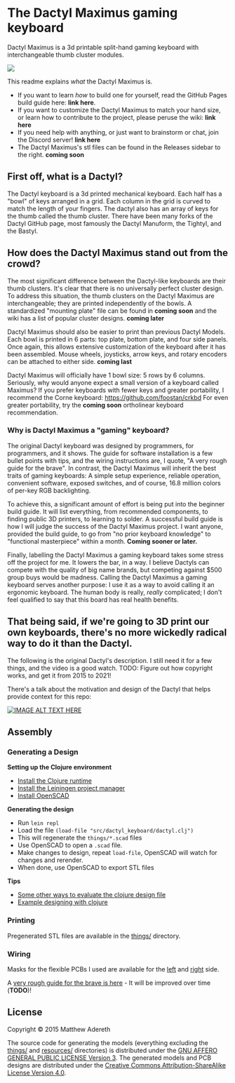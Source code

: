 # The Dactyl Maximus gaming keyboard
Dactyl Maximus is a 3d printable split-hand gaming keyboard with interchangeable thumb cluster modules.

<img src="https://raw.githubusercontent.com/adereth/dactyl-cave/master/resources/glamourshot.png"/>

This readme explains *what* the Dactyl Maximus is.
* If you want to learn *how* to build one for yourself, read the GitHub Pages build guide here: **link here**.
* If you want to customize the Dactyl Maximus to match your hand size, or learn how to contribute to the project, please peruse the wiki: **link here**
* If you need help with anything, or just want to brainstorm or chat, join the Discord server! **link here**
* The Dactyl Maximus's stl files can be found in the Releases sidebar to the right. **coming soon**

## First off, what is a Dactyl?

The Dactyl keyboard is a 3d printed mechanical keyboard. Each half has a "bowl" of keys arranged in a grid. Each column in the grid is curved to match the length of your fingers. The dactyl also has an array of keys for the thumb called the thumb cluster. There have been many forks of the Dactyl GitHub page, most famously the Dactyl Manuform, the Tightyl, and the Bastyl. 

## How does the Dactyl Maximus stand out from the crowd?

The most significant difference between the Dactyl-like keyboards are their thumb clusters. It's clear that there is no universally perfect cluster design. To address this situation, the thumb clusters on the Dactyl Maximus are interchangeable; they are printed independently of the bowls. A standardized "mounting plate" file can be found in **coming soon** and the wiki has a list of popular cluster designs. **coming later**

Dactyl Maximus should also be easier to print than previous Dactyl Models. Each bowl is printed in 6 parts: top plate, bottom plate, and four side panels. Once again, this allows extensive customization of the keyboard after it has been assembled. Mouse wheels, joysticks, arrow keys, and rotary encoders can be attached to either side. **coming last**

Dactyl Maximus will officially have 1 bowl size: 5 rows by 6 columns. Seriously, why would anyone expect a small version of a keyboard called Maximus? If you prefer keyboards with fewer keys and greater portability, I recommend the Corne keyboard: https://github.com/foostan/crkbd For even greater portability, try the **coming soon** ortholinear keyboard recommendation.

### Why is Dactyl Maximus a "gaming" keyboard?

The original Dactyl keyboard was designed by programmers, for programmers, and it shows. The guide for software installation is a few bullet points with tips, and the wiring instructions are, I quote, "A very rough guide for the brave". In contrast, the Dactyl Maximus will inherit the best traits of gaming keyboards: A simple setup experience, reliable operation, convenient software, exposed switches, and of course, 16.8 million colors of per-key RGB backlighting.

To achieve this, a significant amount of effort is being put into the beginner build guide. It will list everything, from recommended components, to finding public 3D printers, to learning to solder. A successful build guide is how I will judge the success of the Dactyl Maximus project. I want anyone, provided the build guide, to go from "no prior keyboard knowledge" to "functional masterpiece" within a month. **Coming sooner or later.**

Finally, labelling the Dactyl Maximus a gaming keyboard takes some stress off the project for me. It lowers the bar, in a way. I believe Dactyls can compete with the quality of big name brands, but competing against $500 group buys would be madness. Calling the Dactyl Maximus a gaming keyboard serves another purpose: I use it as a way to avoid calling it an ergonomic keyboard.  The human body is really, *really* complicated; I don't feel qualified to say that this board has real health benefits.

## That being said, if we're going to 3D print our own keyboards, there's no more wickedly radical way to do it than the Dactyl. 

The following is the original Dactyl's description. I still need it for a few things, and the video is a good watch.
TODO: Figure out how copyright works, and get it from 2015 to 2021!

There's a talk about the motivation and design of the Dactyl that helps provide context for this repo:

[![IMAGE ALT TEXT HERE](https://img.youtube.com/vi/uk3A41U0iO4/0.jpg)](https://www.youtube.com/watch?v=uk3A41U0iO4)

## Assembly

### Generating a Design

**Setting up the Clojure environment**
* [Install the Clojure runtime](https://clojure.org)
* [Install the Leiningen project manager](http://leiningen.org/)
* [Install OpenSCAD](http://www.openscad.org/)

**Generating the design**
* Run `lein repl`
* Load the file `(load-file "src/dactyl_keyboard/dactyl.clj")`
* This will regenerate the `things/*.scad` files
* Use OpenSCAD to open a `.scad` file.
* Make changes to design, repeat `load-file`, OpenSCAD will watch for changes and rerender.
* When done, use OpenSCAD to export STL files

**Tips**
* [Some other ways to evaluate the clojure design file](http://stackoverflow.com/a/28213489)
* [Example designing with clojure](http://adereth.github.io/blog/2014/04/09/3d-printing-with-clojure/)


### Printing
Pregenerated STL files are available in the [things/](things/) directory.

### Wiring
Masks for the flexible PCBs I used are available for the [left](resources/pcb-left.svg) and [right](resources/pcb-right.svg) side.

A [very rough guide for the brave is here](guide/README.org#wiring) - It will be improved over time (**TODO**)!

## License

Copyright © 2015 Matthew Adereth

The source code for generating the models (everything excluding the [things/](things/) and [resources/](resources/) directories) is distributed under the [GNU AFFERO GENERAL PUBLIC LICENSE Version 3](LICENSE).  The generated models and PCB designs are distributed under the [Creative Commons Attribution-ShareAlike License Version 4.0](LICENSE-models).
